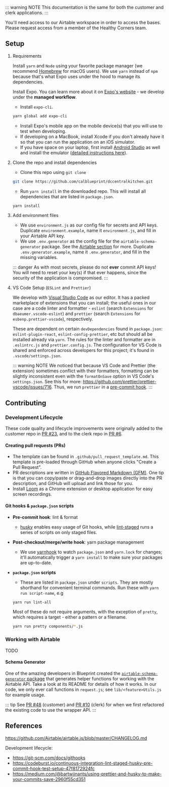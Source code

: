 <!-- Embedded with the <Content/> Vue component into Customer/Clerk sections -->

::: warning NOTE
This documentation is the same for both the customer and clerk applications.
:::

You'll need access to our Airtable workspace in order to access the bases. Please request access from a member of the Healthy Corners team.

## Setup

1. Requirements

   Install `yarn` and `Node` using your favorite package manager (we recommend [Homebrew](https://brew.sh/) for macOS users). We use `yarn` instead of `npm` because that's what Expo uses under the hood to manage its dependencies.

   Install Expo. You can learn more about it on [Expo's website](https://docs.expo.io/guides/) - we develop under the **managed workflow**.

   - Install `expo-cli`.

   ```bash
   yarn global add expo-cli
   ```

   - Install Expo's mobile app on the mobile device(s) that you will use to test when developing.
   - If developing on a MacBook, install Xcode if you don't already have it so that you can run the application on an iOS simulator.
   - If you have space on your laptop, first install [Android Studio](https://developer.android.com/studio) as well and install the emulator ([detailed instructions here](https://developer.android.com/studio/run/emulator)).

2. Clone the repo and install dependencies

   - Clone this repo using `git clone`

   ```bash
   git clone https://github.com/calblueprint/dccentralkitchen.git
   ```

   - Run `yarn install` in the downloaded repo. This will install all dependencies that are listed in `package.json`.

   ```bash
   yarn install
   ```

3. Add environment files

   - We use `environment.js` as our config file for secrets and API keys. Duplicate `environment.example`, name it `environment.js`, and fill in your Airtable API key.
   - We use `.env.generator` as the config file for the `airtable-schema-generator` package. See the [Airtable section](#working-with-airtable) for more. Duplicate `.env.generator.example`, name it `.env.generator`, and fill in the missing variables.

   ::: danger
   As with most secrets, please do not **ever** commit API keys! You will need to reset your key(s) if that ever happens, since the security of the application is compromised.
   :::

4. VS Code Setup (`ESLint` and `Prettier`)

   We develop with [Visual Studio Code](https://code.visualstudio.com/) as our editor. It has a packed marketplace of extensions that you can install; the useful ones in our case are a code linter and formatter - `eslint` (search `Extensions` for `dbaeumer.vscode-eslint`) and `prettier` (search `Extensions` for `esbenp.prettier-vscode`), respectively.

   These are dependent on certain `devDependencies` found in `package.json`: `eslint-plugin-react`, `eslint-config-prettier`, etc but should all be installed already via `yarn`.
   The rules for the linter and formatter are in `.eslintrc.js` and `prettier.config.js`. The configuration for VS Code is shared and enforced across developers for this project; it's found in `.vscode/settings.json`.

   ::: warning NOTE
   We noticed that because VS Code and Prettier (the extension) sometimes conflict with their formatters, formatting can be slightly inconsistent even with the `formatOnSave` option in VS Code's `settings.json`. See this for more: <https://github.com/prettier/prettier-vscode/issues/716>. Thus, we run `prettier` in a [pre-commit hook](#git-hooks--packagejson-scripts).
   :::

## Contributing

### Development Lifecycle

These code quality and lifecycle improvements were originally added to the customer repo in [PR #23](https://github.com/calblueprint/dccentralkitchen/pull/23), and to the clerk repo in [PR #6](https://github.com/calblueprint/dccentralkitchen-clerks/pull/6).

#### Creating pull requests (PRs)

- The template can be found in `.github/pull_request_template.md`. This template is pre-loaded through GitHub when anyone clicks "Create a Pull Request".
- PR descriptions are written in [GitHub Flavored Markdown (GFM)](https://help.github.com/en/github/writing-on-github/basic-writing-and-formatting-syntax). One tip is that you can copy/paste or drag-and-drop images directly into the PR description, and GitHub will upload and link those for you.
- Install [Loom](https://www.loom.com/) as a Chrome extension or desktop application for easy screen recordings.

#### Git hooks & `package.json` scripts

- **Pre-commit hook**: lint & format

  - [husky](https://www.npmjs.com/package/husky) enables easy usage of Git hooks, while [lint-staged](https://github.com/okonet/lint-staged) runs a series of scripts on only staged files.

- **Post-checkout/merge/write hook**: yarn package management

  - We use [yarnhook](https://github.com/frontsideair/yarnhook) to watch `package.json` and `yarn.lock` for changes; it'll automatically trigger a `yarn install` to make sure your packages are up-to-date.

- **`package.json` scripts**

  - These are listed in `package.json` under `scripts`. They are mostly shorthand for convenient terminal commands. Run these with `yarn run script-name`, e.g

  ```bash
  yarn run lint-all
  ```

  Most of these do not require arguments, with the exception of `pretty`, which requires a target - either a pattern or a filename.

  ```bash
  yarn run pretty components/*.js
  ```

### Working with Airtable

TODO

#### Schema Generator

One of the amazing developers in Blueprint created the [`airtable-schema-generator` package](https://github.com/aivantg/airtable-schema-generator) that generates helper functions for working with the Airtable API. Take a look at its README for details of how it works. In our code, we only ever call functions in `request.js`; see `lib/<feature>Utils.js` for example usage.

::: tip
See [PR #48](https://github.com/calblueprint/dccentralkitchen/pull/48) (customer) and [PR #10](https://github.com/calblueprint/dccentralkitchen-clerks/pull/10) (clerk) for when we first refactored the existing code to use the wrapper API.
:::

## References

<https://github.com/Airtable/airtable.js/blob/master/CHANGELOG.md>

Development lifecycle:

- <https://git-scm.com/docs/githooks>
- <https://codeburst.io/continuous-integration-lint-staged-husky-pre-commit-hook-test-setup-47f8172924fc>
- <https://medium.com/@bartwijnants/using-prettier-and-husky-to-make-your-commits-save-2960f55cd351>
